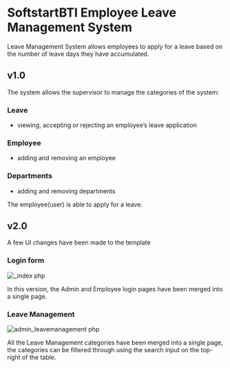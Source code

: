 # SoftstartBTI Employee Leave Management System

Leave Management System allows employees to apply for a leave based on the number of leave days they have accumulated. 

## v1.0
The system allows the supervisor to manage the categories of the system:

### Leave
* viewing, accepting or rejecting an employee’s leave application 

### Employee
* adding and removing an employee

### Departments
* adding and removing departments

The employee(user) is able to apply for a leave. 

## v2.0
A few UI changes have been made to the template

### Login form

![_index php](https://user-images.githubusercontent.com/48829302/170836566-4d0d14ad-d7d4-46f3-944f-db4d48297468.png)

In this version, the Admin and Employee login pages have been merged into a single page.

### Leave Management

![admin_leavemanagement php](https://user-images.githubusercontent.com/48829302/170838634-54faa4e0-bd2a-46ef-86dd-4a0d3fa45c86.png)

All the Leave Management categories have been merged into a single page, the categories can be filtered through using the search input on the top-right of the table.

